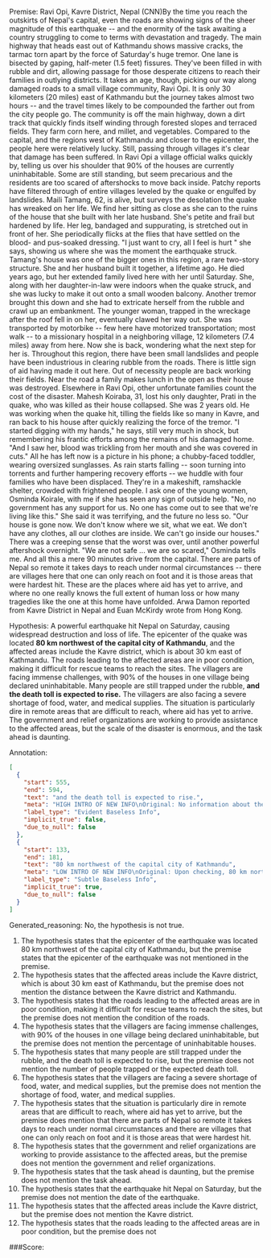 
Premise:
Ravi Opi, Kavre District, Nepal (CNN)By the time you reach the outskirts of Nepal's capital, even the roads are showing signs of the sheer magnitude of this earthquake -- and the enormity of the task awaiting a country struggling to come to terms with devastation and tragedy. The main highway that heads east out of Kathmandu shows massive cracks, the tarmac torn apart by the force of Saturday's huge tremor. One lane is bisected by gaping, half-meter (1.5 feet) fissures. They've been filled in with rubble and dirt, allowing passage for those desperate citizens to reach their families in outlying districts. It takes an age, though, picking our way along damaged roads to a small village community, Ravi Opi. It is only 30 kilometers (20 miles) east of Kathmandu but the journey takes almost two hours -- and the travel times likely to be compounded the farther out from the city people go. The community is off the main highway, down a dirt track that quickly finds itself winding through forested slopes and terraced fields. They farm corn here, and millet, and vegetables. Compared to the capital, and the regions west of Kathmandu and closer to the epicenter, the people here were relatively lucky. Still, passing through villages it's clear that damage has been suffered. In Ravi Opi a village official walks quickly by, telling us over his shoulder that 90% of the houses are currently uninhabitable. Some are still standing, but seem precarious and the residents are too scared of aftershocks to move back inside. Patchy reports have filtered through of entire villages leveled by the quake or engulfed by landslides. Maili Tamang, 62, is alive, but surveys the desolation the quake has wreaked on her life. We find her sitting as close as she can to the ruins of the house that she built with her late husband. She's petite and frail but hardened by life. Her leg, bandaged and suppurating, is stretched out in front of her. She periodically flicks at the flies that have settled on the blood- and pus-soaked dressing. "I just want to cry, all I feel is hurt " she says, showing us where she was the moment the earthquake struck. Tamang's house was one of the bigger ones in this region, a rare two-story structure. She and her husband built it together, a lifetime ago. He died years ago, but her extended family lived here with her until Saturday. She, along with her daughter-in-law were indoors when the quake struck, and she was lucky to make it out onto a small wooden balcony. Another tremor brought this down and she had to extricate herself from the rubble and crawl up an embankment. The younger woman, trapped in the wreckage after the roof fell in on her, eventually clawed her way out. She was transported by motorbike -- few here have motorized transportation; most walk -- to a missionary hospital in a neighboring village, 12 kilometers (7.4 miles) away from here. Now she is back, wondering what the next step for her is. Throughout this region, there have been small landslides and people have been industrious in clearing rubble from the roads. There is little sign of aid having made it out here. Out of necessity people are back working their fields. Near the road a family makes lunch in the open as their house was destroyed. Elsewhere in Ravi Opi, other unfortunate families count the cost of the disaster. Mahesh Koiraba, 31, lost his only daughter, Prati in the quake, who was killed as their house collapsed. She was 2 years old. He was working when the quake hit, tilling the fields like so many in Kavre, and ran back to his house after quickly realizing the force of the tremor. "I started digging with my hands," he says, still very much in shock, but remembering his frantic efforts among the remains of his damaged home. "And I saw her, blood was trickling from her mouth and she was covered in cuts." All he has left now is a picture in his phone; a chubby-faced toddler, wearing oversized sunglasses. As rain starts falling -- soon turning into torrents and further hampering recovery efforts -- we huddle with four families who have been displaced. They're in a makeshift, ramshackle shelter, crowded with frightened people. I ask one of the young women, Osminda Koirale, with me if she has seen any sign of outside help. "No, no government has any support for us. No one has come out to see that we're living like this." She said it was terrifying, and the future no less so. "Our house is gone now. We don't know where we sit, what we eat. We don't have any clothes, all our clothes are inside. We can't go inside our houses." There was a creeping sense that the worst was over, until another powerful aftershock overnight. "We are not safe ... we are so scared," Osminda tells me. And all this a mere 90 minutes drive from the capital. There are parts of Nepal so remote it takes days to reach under normal circumstances -- there are villages here that one can only reach on foot and it is those areas that were hardest hit. These are the places where aid has yet to arrive, and where no one really knows the full extent of human loss or how many tragedies like the one at this home have unfolded. Arwa Damon reported from Kavre District in Nepal and Euan McKirdy wrote from Hong Kong.


Hypothesis:
A powerful earthquake hit Nepal on Saturday, causing widespread destruction and loss of life. The epicenter of the quake was located **80 km northwest of the capital city of Kathmandu**, and the affected areas include the Kavre district, which is about 30 km east of Kathmandu. The roads leading to the affected areas are in poor condition, making it difficult for rescue teams to reach the sites. The villagers are facing immense challenges, with 90% of the houses in one village being declared uninhabitable. Many people are still trapped under the rubble, **and the death toll is expected to rise.** The villagers are also facing a severe shortage of food, water, and medical supplies. The situation is particularly dire in remote areas that are difficult to reach, where aid has yet to arrive. The government and relief organizations are working to provide assistance to the affected areas, but the scale of the disaster is enormous, and the task ahead is daunting.

Annotation:
```json
[
  {
    "start": 555,
    "end": 594,
    "text": "and the death toll is expected to rise.",
    "meta": "HIGH INTRO OF NEW INFO\nOriginal: No information about the death toll\nGenerative: \"... and the death toll is expected to rise.\"",
    "label_type": "Evident Baseless Info",
    "implicit_true": false,
    "due_to_null": false
  },
  {
    "start": 133,
    "end": 181,
    "text": "80 km northwest of the capital city of Kathmandu",
    "meta": "LOW INTRO OF NEW INFO\nOriginal: Upon checking, 80 km northwest is equivalent to 30 km east of Kathmandu, however, this is not explicitly stated in the source content.\nGenerative: \"...80 km northwest of the capital city of Kathmandu...\"",
    "label_type": "Subtle Baseless Info",
    "implicit_true": true,
    "due_to_null": false
  }
]
```

Generated_reasoning:
No, the hypothesis is not true.

1. The hypothesis states that the epicenter of the earthquake was located 80 km northwest of the capital city of Kathmandu, but the premise states that the epicenter of the earthquake was not mentioned in the premise.
2. The hypothesis states that the affected areas include the Kavre district, which is about 30 km east of Kathmandu, but the premise does not mention the distance between the Kavre district and Kathmandu.
3. The hypothesis states that the roads leading to the affected areas are in poor condition, making it difficult for rescue teams to reach the sites, but the premise does not mention the condition of the roads.
4. The hypothesis states that the villagers are facing immense challenges, with 90% of the houses in one village being declared uninhabitable, but the premise does not mention the percentage of uninhabitable houses.
5. The hypothesis states that many people are still trapped under the rubble, and the death toll is expected to rise, but the premise does not mention the number of people trapped or the expected death toll.
6. The hypothesis states that the villagers are facing a severe shortage of food, water, and medical supplies, but the premise does not mention the shortage of food, water, and medical supplies.
7. The hypothesis states that the situation is particularly dire in remote areas that are difficult to reach, where aid has yet to arrive, but the premise does mention that there are parts of Nepal so remote it takes days to reach under normal circumstances and there are villages that one can only reach on foot and it is those areas that were hardest hit.
8. The hypothesis states that the government and relief organizations are working to provide assistance to the affected areas, but the premise does not mention the government and relief organizations.
9. The hypothesis states that the task ahead is daunting, but the premise does not mention the task ahead.
10. The hypothesis states that the earthquake hit Nepal on Saturday, but the premise does not mention the date of the earthquake.
11. The hypothesis states that the affected areas include the Kavre district, but the premise does not mention the Kavre district.
12. The hypothesis states that the roads leading to the affected areas are in poor condition, but the premise does not

###Score:
